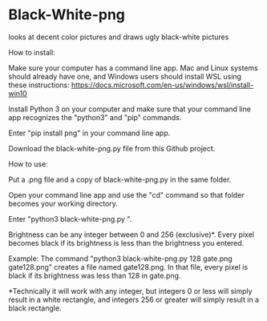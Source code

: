 # Black-White-png
looks at decent color pictures and draws ugly black-white pictures

How to install:

Make sure your computer has a command line app. Mac and Linux systems should already have one, and Windows users should install WSL using these instructions: https://docs.microsoft.com/en-us/windows/wsl/install-win10

Install Python 3 on your computer and make sure that your command line app recognizes the "python3" and "pip" commands.

Enter "pip install png" in your command line app.

Download the black-white-png.py file from this Github project.



How to use:

Put a .png file and a copy of black-white-png.py in the same folder.

Open your command line app and use the "cd" command so that folder becomes your working directory.

Enter "python3 black-white-png.py <brightness> <in file name> <out file name>".

Brightness can be any integer between 0 and 256 (exclusive)\*. Every pixel becomes black if its brightness is less than the brightness you entered.

Example: The command "python3 black-white-png.py 128 gate.png gate128.png" creates a file named gate128.png. In that file, every pixel is black if its brightness was less than 128 in gate.png.

\*Technically it will work with any integer, but integers 0 or less will simply result in a white rectangle, and integers 256 or greater will simply result in a black rectangle.